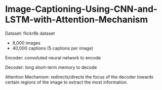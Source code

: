 # Image-Captioning-Using-CNN-and-LSTM-with-Attention-Mechanism

Dataset: 
flickr8k dataset
- 8,000 images
- 40,000 captions (5 captions per image)

Encoder: 
convoluted neural network to encode

Decoder: 
long short-term memory to decode

Attention Mechanism:
redirects/directs the focus of the decoder towards certain regions of the image to extract the most information. 

